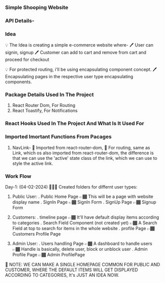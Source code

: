### Simple Shooping Website

### API Details-

### Idea

💡 The Idea is creating a simple e-commerce website where-
🖊️ User can signin, signup
🖊️ Customer can add to cart and remove from cart and proceed for checkout

💡 For protected routing, i'll be using encapsulating component concept.
🖊️ Encapsulating pages in the respective user type encapsulating components.

### Package Details Used In The Project

1. React Router Dom, For Routing
2. React Toastify, For Notifications

### React Hooks Used In The Project And What Is It Used For

### Imported Imortant Functions From Pacages

1. NavLink-
   📝 Imported from react-router-dom,
   📝 For routing, same as Link, which os also imported from react-router-dom, the difference is that we can use the 'active' state class of the link, which we can use to style the active link.

### Work Flow

Day-1: (04-02-2024)
👨🏾‍💻 Created folders for differnt user types:

1. Public User:
   . Public Home Page
   👉🏾 This will be a page with website display name
   . SignIn Page
   👉🏾 SignIn Form
   . SignUp Page
   👉🏾 Signup Form

2. Customers:
   . timeline page
   👉🏾 It'll have default display items according to categories
   . Search Field Component (not created yet)
   👉🏾 A Search Field at top to search for items in the whole website
   . profile Page
   👉🏾 Customers Profile Page

3. Admin User:
   . Users handling Page
   👉🏾 A dashboard to handle users
   👉🏾 Handle is basically, delete user, block or unblock user
   . Admin Profile Page
   👉🏾 Admin ProfilePage

📝 NOTE: WE CAN MAKE A SINGLE HOMEPAGE COMMON FOR PUBLIC AND CUSTOMER, WHERE THE DEFAULT ITEMS WILL GET DISPLAYED ACCORDING TO CATEGORIES, It's JUST AN IDEA NOW.

